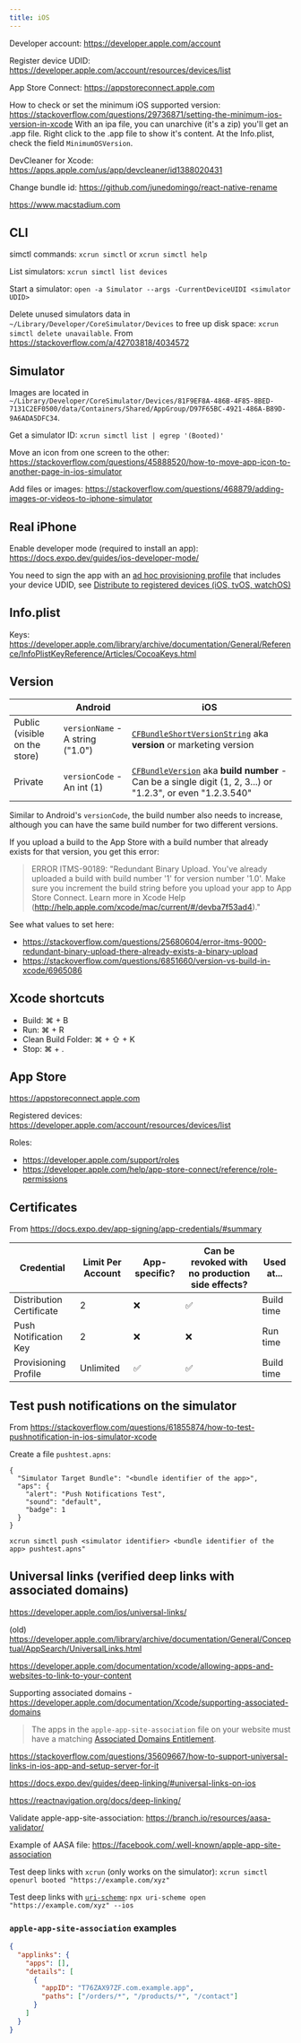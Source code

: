 ```yaml
---
title: iOS
---
```


Developer account: https://developer.apple.com/account

Register device UDID: https://developer.apple.com/account/resources/devices/list

App Store Connect: https://appstoreconnect.apple.com

How to check or set the minimum iOS supported version: https://stackoverflow.com/questions/29736871/setting-the-minimum-ios-version-in-xcode
With an ipa file, you can unarchive (it's a zip) you'll get an .app file. Right click to the .app file to show it's content. At the Info.plist, check the field `MinimumOSVersion`.

DevCleaner for Xcode: https://apps.apple.com/us/app/devcleaner/id1388020431

Change bundle id: https://github.com/junedomingo/react-native-rename

https://www.macstadium.com

## CLI

simctl commands: `xcrun simctl` or `xcrun simctl help`

List simulators: `xcrun simctl list devices`

Start a simulator: `open -a Simulator --args -CurrentDeviceUIDI <simulator UDID>`

Delete unused simulators data in `~/Library/Developer/CoreSimulator/Devices` to free up disk space: `xcrun simctl delete unavailable`. From https://stackoverflow.com/a/42703818/4034572

## Simulator

Images are located in `~/Library/Developer/CoreSimulator/Devices/81F9EF8A-486B-4F85-8BED-7131C2EF0500/data/Containers/Shared/AppGroup/D97F65BC-4921-486A-B89D-9A6ADA5DFC34`.

Get a simulator ID: `xcrun simctl list | egrep '(Booted)'`

Move an icon from one screen to the other: https://stackoverflow.com/questions/45888520/how-to-move-app-icon-to-another-page-in-ios-simulator

Add files or images: https://stackoverflow.com/questions/468879/adding-images-or-videos-to-iphone-simulator

## Real iPhone

Enable developer mode (required to install an app): https://docs.expo.dev/guides/ios-developer-mode/

You need to sign the app with an [ad hoc provisioning profile](https://help.apple.com/xcode/mac/current/#/dev4335bfd3d) that includes your device UDID, see [Distribute to registered devices (iOS, tvOS, watchOS)](https://help.apple.com/xcode/mac/current/#/dev7ccaf4d3c)

## Info.plist

Keys: https://developer.apple.com/library/archive/documentation/General/Reference/InfoPlistKeyReference/Articles/CocoaKeys.html

## Version

|                               | Android                          | iOS                                                                                                                                                                                                                |
| ----------------------------- | -------------------------------- | ------------------------------------------------------------------------------------------------------------------------------------------------------------------------------------------------------------------ |
| Public (visible on the store) | `versionName` - A string ("1.0") | [`CFBundleShortVersionString`](https://developer.apple.com/documentation/bundleresources/information_property_list/cfbundleshortversionstring) aka **version** or marketing version                                |
| Private                       | `versionCode` - An int (1)       | [`CFBundleVersion`](https://developer.apple.com/documentation/bundleresources/information_property_list/cfbundleversion) aka **build number** - Can be a single digit (1, 2, 3...) or "1.2.3", or even "1.2.3.540" |

Similar to Android's `versionCode`, the build number also needs to increase, although you can have the same build number for two different versions.

If you upload a build to the App Store with a build number that already exists for that version, you get this error:

> ERROR ITMS-90189: "Redundant Binary Upload. You've already uploaded a build with build number '1' for version number '1.0'. Make sure you increment the build string before you upload your app to App Store Connect. Learn more in Xcode Help (http://help.apple.com/xcode/mac/current/#/devba7f53ad4)."

See what values to set here:

- https://stackoverflow.com/questions/25680604/error-itms-9000-redundant-binary-upload-there-already-exists-a-binary-upload
- https://stackoverflow.com/questions/6851660/version-vs-build-in-xcode/6965086

## Xcode shortcuts

- Build: ⌘ + B
- Run: ⌘ + R
- Clean Build Folder: ⌘ + ⇧ + K
- Stop: ⌘ + .

## App Store

https://appstoreconnect.apple.com

Registered devices: https://developer.apple.com/account/resources/devices/list

Roles:

- https://developer.apple.com/support/roles
- https://developer.apple.com/help/app-store-connect/reference/role-permissions

## Certificates

From https://docs.expo.dev/app-signing/app-credentials/#summary

| Credential               | Limit Per Account | App-specific? | Can be revoked with no production side effects? | Used at... |
| ------------------------ | ----------------- | ------------- | ----------------------------------------------- | ---------- |
| Distribution Certificate | 2                 | ❌            | ✅                                              | Build time |
| Push Notification Key    | 2                 | ❌            | ❌                                              | Run time   |
| Provisioning Profile     | Unlimited         | ✅            | ✅                                              | Build time |

## Test push notifications on the simulator

From https://stackoverflow.com/questions/61855874/how-to-test-pushnotification-in-ios-simulator-xcode

Create a file `pushtest.apns`:

```
{
  "Simulator Target Bundle": "<bundle identifier of the app>",
  "aps": {
    "alert": "Push Notifications Test",
    "sound": "default",
    "badge": 1
  }
}
```

```
xcrun simctl push <simulator identifier> <bundle identifier of the app> pushtest.apns"
```

## Universal links (verified deep links with associated domains)

https://developer.apple.com/ios/universal-links/

(old) https://developer.apple.com/library/archive/documentation/General/Conceptual/AppSearch/UniversalLinks.html

https://developer.apple.com/documentation/xcode/allowing-apps-and-websites-to-link-to-your-content

Supporting associated domains - https://developer.apple.com/documentation/Xcode/supporting-associated-domains

> The apps in the `apple-app-site-association` file on your website must have a matching [Associated Domains Entitlement](https://developer.apple.com/documentation/bundleresources/entitlements/com_apple_developer_associated-domains).

https://stackoverflow.com/questions/35609667/how-to-support-universal-links-in-ios-app-and-setup-server-for-it

https://docs.expo.dev/guides/deep-linking/#universal-links-on-ios

https://reactnavigation.org/docs/deep-linking/

Validate apple-app-site-association: https://branch.io/resources/aasa-validator/

Example of AASA file: https://facebook.com/.well-known/apple-app-site-association

Test deep links with `xcrun` (only works on the simulator): `xcrun simctl openurl booted "https://example.com/xyz"`

Test deep links with [`uri-scheme`](https://www.npmjs.com/package/uri-scheme): `npx uri-scheme open "https://example.com/xyz" --ios`

### `apple-app-site-association` examples

```json
{
  "applinks": {
    "apps": [],
    "details": [
      {
        "appID": "T76ZAX97ZF.com.example.app",
        "paths": ["/orders/*", "/products/*", "/contact"]
      }
    ]
  }
}
```
